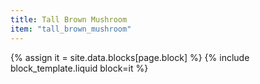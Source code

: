 ```yaml
---
title: Tall Brown Mushroom
item: "tall_brown_mushroom"
---
```


{% assign it = site.data.blocks[page.block] %}
{% include block_template.liquid block=it %}

